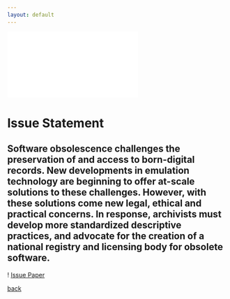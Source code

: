 ```yaml
---
layout: default
---
```


![Issue Statement](IssueStatementWeb.pdf)

# Issue Statement

## Software obsolescence challenges the preservation of and access to born-digital records. New developments in emulation technology are beginning to offer at-scale solutions to these challenges.  However, with these solutions come new legal, ethical and practical concerns. In response, archivists must develop more standardized descriptive practices, and advocate for the creation of a national registry and licensing body for obsolete software.

! [Issue Paper](./assets/IssuePaper.pdf)

[back](./)

